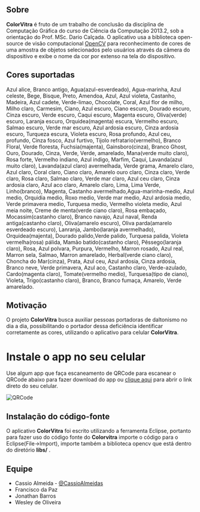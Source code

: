 ## Sobre

**ColorVitra** é fruto de um trabalho de conclusão da disciplina de Computação Gráfica do curso de Ciência da Computação 2013.2, sob a orientação do Prof. MSc. Dario Calçada. O aplicativo usa a biblioteca open-source de visão computacional [OpenCV](http://opencv.org) para reconhecimento de cores de uma amostra de objetos selecionados pelo usuários através da câmera do dispositivo e exibe o nome da cor por extenso na tela do dispositivo.


## Cores suportadas

Azul alice, Branco antigo, Agua(azul-esverdeado), Agua-marinha, Azul celeste, Bege, Bisque, Preto, Amendoa, Azul, Azul violeta, Castanho, Madeira, Azul cadete, Verde-limao, Chocolate, Coral, Azul flor de milho, Milho claro, Carmesim, Ciano, Azul escuro, Ciano escuro, Dourado escuro, Cinza escuro, Verde escuro, Caqui escuro, Magenta escuro, Oliva(verde) escuro, Laranja escuro, Orquidea(magenta) escura, Vermelho escuro, Salmao escuro, Verde mar escuro, Azul ardosia escuro, Cinza ardosia escuro, Turqueza escura, Violeta escuro, Rosa profundo, Azul ceu, profundo, Cinza fosco, Azul furtivo, Tijolo refratario(vermelho), Branco Floral, Verde floresta, Fuchsia(majenta), Gainsboro(cinza), Branco Ghost, Ouro, Dourado, Cinza, Verde, Verde, amarelado, Mana(verde muito claro), Rosa forte, Vermelho indiano, Azul indigo, Marfim, Caqui, Lavanda(azul muito claro), Lavanda(azul claro) avermelhada, Verde grama, Amarelo claro, Azul claro, Coral claro, Ciano claro, Amarelo ouro claro, Cinza claro, Verde claro, Rosa claro, Salmao claro, Verde mar claro, Azul ceu claro, Cinza ardosia claro, Azul aco claro, Amarelo claro, Lima, Lima Verde, Linho(branco), Magenta, Castanho avermelhado,Agua-marinha-medio, Azul medio, Orquidia medio, Roxo medio, Verde mar medio, Azul ardosia medio, Verde primavera medio, Turquesa medio, Vermelho violeta medio, Azul meia noite, Creme de menta(verde ciano claro), Rosa embaçado, Mocassim(castanho claro), Branco navajo, Azul naval, Renda antiga(castanho claro), Oliva(amarelo escuro), Oliva parda(amarelo esverdeado escuro), Lanranja, Jambo(laranja avermelhado), Orquidea(majenta), Dourado palido,Verde palido, Turquesa palida, Violeta vermelha(rosa) pálida, Mamão batido(castanho claro), Pêssego(laranja claro), Rosa, Azul polvara, Purpura, Vermelho, Marron rosado, Azul real, Marron sela, Salmao, Marron amarelado, Herbal(verde ciano claro), Choncha do Mar(cinza), Prata, Azul ceu, Azul ardosia, Cinza ardosia, Branco neve, Verde primavera, Azul aco, Castanho claro, Verde-azulado, Cardo(magenta claro), Tomate(vermelho medio), Turquesa(tipo de ciano), Violeta, Trigo(castanho claro), Branco, Branco fumaça, Amarelo, Verde amarelado.

## Motivação

O projeto **ColorVitra** busca auxiliar pessoas portadoras de daltonismo no dia a dia, possibilitando o portador dessa deficiência identificar corretamente as cores, utilizando o aplicativo para celular **ColorVitra**.

# Instale o app no seu celular

Use algum app que faça escaneamento de QRCode para escanear o QRCode abaixo para fazer download do app ou [clique aqui](https://s3.amazonaws.com/colorvitra/latest/ColorVitra.apk) para abrir o link direto do seu celular.

![QRCode](https://s3.amazonaws.com/colorvitra/latest/qrcode.png)

## Instalação do código-fonte

O aplicativo **ColorVitra** foi escrito utilizando a ferramenta Eclipse, portanto para fazer uso do código fonte do **Colorvitra** importe o código para o Eclipse(File->Import), importe também a biblioteca opencv que está dentro do diretório **libs/** .

## Equipe

* Cassio Almeida - [@CassioAlmeidas](https:/github.com/cassioalmeidas)
* Francisco da Paz
* Jonathan Barros
* Wesley de Oliveira




